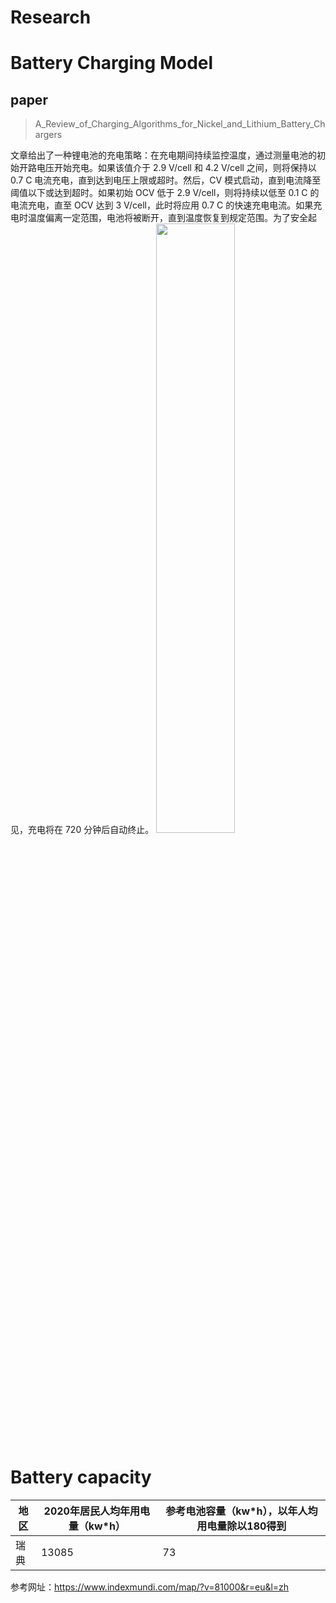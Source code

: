 # Research
# Battery Charging  Model

## paper

> A_Review_of_Charging_Algorithms_for_Nickel_and_Lithium_Battery_Chargers

文章给出了一种锂电池的充电策略：在充电期间持续监控温度，通过测量电池的初始开路电压开始充电。如果该值介于 2.9 V/cell 和 4.2 V/cell 之间，则将保持以 0.7 C 电流充电，直到达到电压上限或超时。然后，CV 模式启动，直到电流降至阈值以下或达到超时。如果初始 OCV 低于 2.9 V/cell，则将持续以低至 0.1 C 的电流充电，直至 OCV 达到 3 V/cell，此时将应用 0.7 C 的快速充电电流。如果充电时温度偏离一定范围，电池将被断开，直到温度恢复到规定范围。为了安全起见，充电将在 720 分钟后自动终止。
<img src="https://img-blog.csdnimg.cn/direct/e9248ed0944749a2b8e01cda444efb90.png" width="50%">

# Battery capacity
| 地区 |  2020年居民人均年用电量（kw*h）|参考电池容量（kw*h），以年人均用电量除以180得到
|--|--|--|
| 瑞典 | 13085 |73
参考网址：https://www.indexmundi.com/map/?v=81000&r=eu&l=zh




 

<!--stackedit_data:
eyJoaXN0b3J5IjpbMTc4NTU4NzA1NCwtMTI0NDEyNTE5OSw1NT
Y2NDc1ODhdfQ==
-->